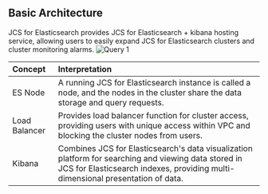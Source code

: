 ## Basic Architecture
JCS for Elasticsearch provides JCS for Elasticsearch + kibana hosting service, allowing users to easily expand JCS for Elasticsearch clusters and cluster monitoring alarms.
![Query 1](https://github.com/jdcloudcom/cn/blob/Elasticsearch/image/Internet-Middleware/JCS%20for%20Elasticsearch/基础架构1210.png)

| Concept | Interpretation |
| :- | :- |
| ES Node | A running JCS for Elasticsearch instance is called a node, and the nodes in the cluster share the data storage and query requests. |	
| Load Balancer | Provides load balancer function for cluster access, providing users with unique access within VPC and blocking the cluster nodes from users. |
Kibana | Combines JCS for Elasticsearch's data visualization platform for searching and viewing data stored in JCS for Elasticsearch indexes, providing multi-dimensional presentation of data. |
